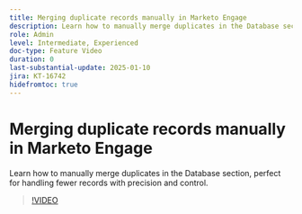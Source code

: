 ```yaml
---
title: Merging duplicate records manually in Marketo Engage
description: Learn how to manually merge duplicates in the Database section, perfect for handling fewer records with precision and control.
role: Admin
level: Intermediate, Experienced
doc-type: Feature Video
duration: 0
last-substantial-update: 2025-01-10
jira: KT-16742
hidefromtoc: true
---
```


# Merging duplicate records manually in Marketo Engage

Learn how to manually merge duplicates in the Database section, perfect for handling fewer records with precision and control.

>[!VIDEO](https://video.tv.adobe.com/v/3429491/?learn=on&enablevpops)
